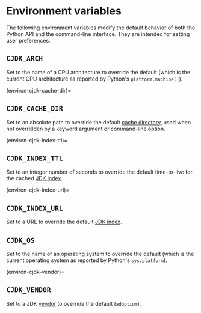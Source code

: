 # Environment variables

<!--
This file is part of cjdk.
Copyright 2022, Board of Regents of the University of Wisconsin System
SPDX-License-Identifier: MIT
--->

The following environment variables modify the default behavior of both the
Python API and the command-line interface.
They are intended for setting user preferences.

## `CJDK_ARCH`

Set to the name of a CPU architecture to override the default (which is the
current CPU architecture as reported by Python's `platform.machine()`).

(environ-cjdk-cache-dir)=

## `CJDK_CACHE_DIR`

Set to an absolute path to override the default [cache
directory](./cachedir.md), used when not overridden by a keyword argument or
command-line option.

(environ-cjdk-index-ttl)=

## `CJDK_INDEX_TTL`

Set to an integer number of seconds to override the default time-to-live for
the cached [JDK index](./jdk-index.md).

(environ-cjdk-index-url)=

## `CJDK_INDEX_URL`

Set to a URL to override the default [JDK index](./jdk-index.md).

## `CJDK_OS`

Set to the name of an operating system to override the default (which is the
current operating system as reported by Python's `sys.platform`).

(environ-cjdk-vendor)=

## `CJDK_VENDOR`

Set to a JDK [vendor](./vendors.md) to override the default (`adoptium`).
